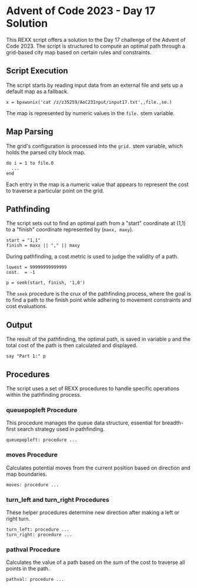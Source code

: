# Advent of Code 2023 - Day 17 Solution

This REXX script offers a solution to the Day 17 challenge of the Advent of Code 2023. The script is structured to compute an optimal path through a grid-based city map based on certain rules and constraints.

## Script Execution

The script starts by reading input data from an external file and sets up a default map as a fallback.

```rexx
x = bpxwunix('cat /z/z35259/AoC23Input/input17.txt',,file.,se.)
```

The map is represented by numeric values in the `file.` stem variable.

## Map Parsing

The grid's configuration is processed into the `grid.` stem variable, which holds the parsed city block map.

```rexx
do i = 1 to file.0
  ...
end
```

Each entry in the map is a numeric value that appears to represent the cost to traverse a particular point on the grid.

## Pathfinding

The script sets out to find an optimal path from a "start" coordinate at (1,1) to a "finish" coordinate represented by (`maxx, maxy`).

```rexx
start = "1,1"
finish = maxx || "," || maxy
```

During pathfinding, a cost metric is used to judge the validity of a path.

```rexx
lowest = 99999999999999
cost.  = -1

p = seek(start, finish, '1,0')
```

The `seek` procedure is the crux of the pathfinding process, where the goal is to find a path to the finish point while adhering to movement constraints and cost evaluations.

## Output

The result of the pathfinding, the optimal path, is saved in variable `p` and the total cost of the path is then calculated and displayed.

```rexx
say "Part 1:" p
```

## Procedures

The script uses a set of REXX procedures to handle specific operations within the pathfinding process.

### queuepopleft Procedure

This procedure manages the queue data structure, essential for breadth-first search strategy used in pathfinding.

```rexx
queuepopleft: procedure ...
```

### moves Procedure

Calculates potential moves from the current position based on direction and map boundaries.

```rexx
moves: procedure ...
```

### turn_left and turn_right Procedures

These helper procedures determine new direction after making a left or right turn.

```rexx
turn_left: procedure ...
turn_right: procedure ...
```

### pathval Procedure

Calculates the value of a path based on the sum of the cost to traverse all points in the path.

```rexx
pathval: procedure ...
```
